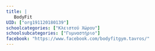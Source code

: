 ```yaml
---
title: |
   BodyFit
UID: ["org191120180139"]
schoolcategories: ["Κλειστού Χώρου"]
schoolsubcategories: ["Γυμναστήριο"]
facebook: "https://www.facebook.com/bodyfitgym.tavros/"
---
```


